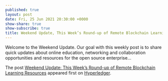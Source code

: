```yaml
---
published: true
layout: post
date: Fri, 25 Jun 2021 20:30:00 +0000
show-share: true
show-subscribe: true
title: Weekend Update, This Week’s Round-up of Remote Blockchain Learning Resources
---
```

<p>Welcome to the Weekend Update. Our goal with this weekly post is to share quick updates about online education, networking and collaboration opportunities and resources for the open source enterprise...</p>
<p>The post <a rel="nofollow" href="https://www.hyperledger.org/blog/2021/06/25/weekend-update-this-weeks-round-up-of-remote-blockchain-learning-resources-58">Weekend Update: This Week’s Round-up of Remote Blockchain Learning Resources</a> appeared first on <a rel="nofollow" href="https://www.hyperledger.org">Hyperledger</a>.</p>
